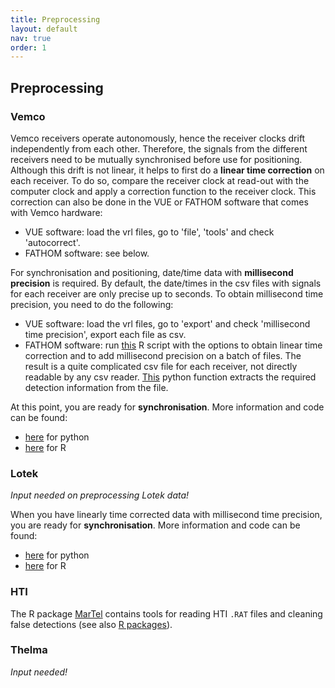```yaml
---
title: Preprocessing
layout: default
nav: true
order: 1
---
```


## Preprocessing

###	Vemco
Vemco receivers operate autonomously, hence the receiver clocks drift independently from each other. Therefore, the signals from the different receivers need to be mutually synchronised before use for positioning. Although this drift is not linear, it helps to first do a **linear time correction** on each receiver. To do so, compare the receiver clock at read-out with the computer clock and apply a correction function to the receiver clock. This correction can also be done in the VUE or FATHOM software that comes with Vemco hardware:
- VUE software: load the vrl files, go to 'file', 'tools' and check 'autocorrect'.
- FATHOM software: see below.

For synchronisation and positioning, date/time data with **millisecond precision** is required. By default, the date/times in the csv files with signals for each receiver are only precise up to seconds. To obtain millisecond time precision, you need to do the following:
- VUE software: load the vrl files, go to 'export' and check 'millisecond time precision', export each file as csv.
- FATHOM software: run [this](https://github.com/APosTel-team/APosTel-team.github.io/blob/master/convert_vrl_csv.R) R script with the options to obtain linear time correction and to add millisecond precision on a batch of files. The result is a quite complicated csv file for each receiver, not directly readable by any csv reader. [This](https://github.com/APosTel-team/APosTel-team.github.io/blob/master/readin_fathom_csv.py)  python function extracts the required detection information from the file.

At this point, you are ready for **synchronisation**. More information and code can be found:
- [here](https://github.com/JennaVergeynst/time_synchronization) for python
- [here](https://github.com/elipickh/ReceiverArrays) for R


### Lotek
*Input needed on preprocessing Lotek data!*

When you have linearly time corrected data with millisecond time precision, you are ready for **synchronisation**. More information and code can be found:
- [here](https://github.com/JennaVergeynst/time_synchronization) for python
- [here](https://github.com/elipickh/ReceiverArrays) for R

### HTI
The R package [MarTel](https://gitlab.com/RTbecard/toal) contains tools for reading HTI `.RAT` files and cleaning false detections (see also [R packages]()).

### Thelma
*Input needed!*

